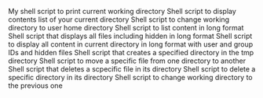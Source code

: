 My shell script to print current working directory
Shell script to display contents list of your current directory
Shell script to change working directory to user home directory
Shell script to list content in long format
Shell script that displays all files including hidden in long format
Shell script to display all content in current directory in long format with user and group IDs and hidden files
Shell script that creates a specified directory in the tmp directory
Shell script to move a specific file from one directory to another
Shell script that deletes a scpecific file in its directory
Shell script to delete a specific directory in its directory
Shell script to change working directory to the previous one

